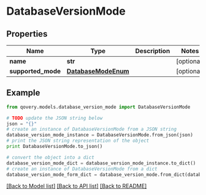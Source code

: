 # DatabaseVersionMode


## Properties

Name | Type | Description | Notes
------------ | ------------- | ------------- | -------------
**name** | **str** |  | [optional] 
**supported_mode** | [**DatabaseModeEnum**](DatabaseModeEnum.md) |  | [optional] 

## Example

```python
from qovery.models.database_version_mode import DatabaseVersionMode

# TODO update the JSON string below
json = "{}"
# create an instance of DatabaseVersionMode from a JSON string
database_version_mode_instance = DatabaseVersionMode.from_json(json)
# print the JSON string representation of the object
print DatabaseVersionMode.to_json()

# convert the object into a dict
database_version_mode_dict = database_version_mode_instance.to_dict()
# create an instance of DatabaseVersionMode from a dict
database_version_mode_form_dict = database_version_mode.from_dict(database_version_mode_dict)
```
[[Back to Model list]](../README.md#documentation-for-models) [[Back to API list]](../README.md#documentation-for-api-endpoints) [[Back to README]](../README.md)


